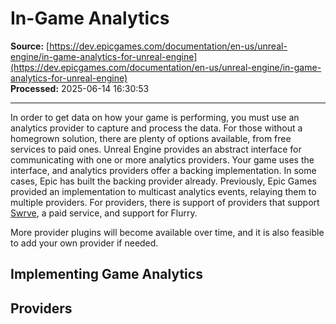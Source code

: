 # In-Game Analytics

**Source:** [https://dev.epicgames.com/documentation/en-us/unreal-engine/in-game-analytics-for-unreal-engine](https://dev.epicgames.com/documentation/en-us/unreal-engine/in-game-analytics-for-unreal-engine)  
**Processed:** 2025-06-14 16:30:53

---

In order to get data on how your game is performing, you must use an analytics provider to capture and process the data. For those without a homegrown solution, there are plenty of options available, from free services to paid ones. Unreal Engine provides an abstract interface for communicating with one or more analytics providers. Your game uses the interface, and analytics providers offer a backing implementation. In some cases, Epic has built the backing provider already. Previously, Epic Games provided an implementation to multicast analytics events, relaying them to multiple providers. For providers, there is support of providers that support [Swrve](http://www.swrve.com), a paid service, and support for Flurry.

More provider plugins will become available over time, and it is also feasible to add your own provider if needed.

## Implementing Game Analytics

## Providers